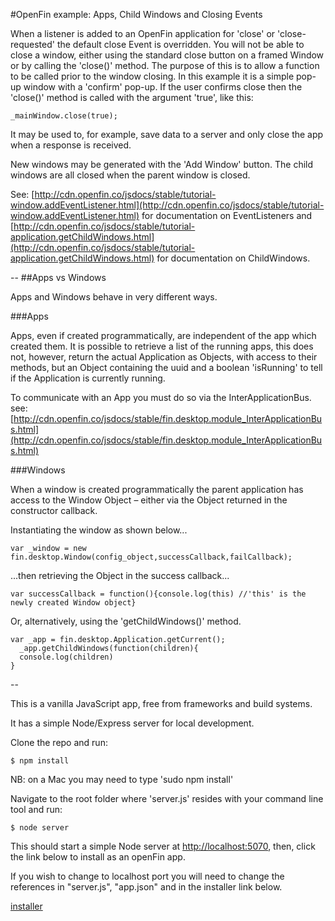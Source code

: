 #OpenFin example: Apps, Child Windows and Closing Events 

When a listener is added to an OpenFin application for 'close' or 'close-requested' the default close Event is overridden. You will not be able to close a window, either using the standard close button on a framed Window or by calling the 'close()' method. The purpose of this is to allow a function to be called prior to the window closing. In this example it is a simple pop-up window with a 'confirm' pop-up. If the user confirms close then the 'close()' method is called with the argument 'true', like this:

```
_mainWindow.close(true);
```  
It may be used to, for example, save data to a server and only close the app when a response is received.

New windows may be generated with the 'Add Window' button. The child windows are all closed when the parent window is closed.

See: [http://cdn.openfin.co/jsdocs/stable/tutorial-window.addEventListener.html](http://cdn.openfin.co/jsdocs/stable/tutorial-window.addEventListener.html) for documentation on EventListeners and [http://cdn.openfin.co/jsdocs/stable/tutorial-application.getChildWindows.html](http://cdn.openfin.co/jsdocs/stable/tutorial-application.getChildWindows.html) for documentation on ChildWindows.

--
##Apps vs Windows

Apps and Windows behave in very different ways.###AppsApps, even if created programmatically, are independent of the app which created them. It is possible to retrieve a list of the running apps, this does not, however, return the actual Application as Objects, with access to their methods, but an Object containing the uuid and a boolean 'isRunning' to tell if the Application is currently running.To communicate with an App you must do so via the InterApplicationBus. see: [http://cdn.openfin.co/jsdocs/stable/fin.desktop.module_InterApplicationBus.html](http://cdn.openfin.co/jsdocs/stable/fin.desktop.module_InterApplicationBus.html)###WindowsWhen a window is created programmatically the parent application has access to the Window Object – either via the Object returned in the constructor callback.Instantiating the window as shown below...

```var _window = new fin.desktop.Window(config_object,successCallback,failCallback);
```...then retrieving the Object in the success callback...
```var successCallback = function(){console.log(this) //'this' is the newly created Window object}
```Or, alternatively, using the 'getChildWindows()' method.
```var _app = fin.desktop.Application.getCurrent();  _app.getChildWindows(function(children){  console.log(children)}
```
--

This is a vanilla JavaScript app, free from frameworks and build systems.

It has a simple Node/Express server for local development.

Clone the repo and run:

```
$ npm install
```
NB: on a Mac you may need to type 'sudo npm install'

Navigate to the root folder where 'server.js' resides with your command line tool and run:

```
$ node server
```

This should start a simple Node server at [http://localhost:5070](http://localhost:5070), then, click the link below to install as an openFin app.

If you wish to change to localhost port you will need to change the references in "server.js", "app.json" and in the installer link below.

[installer](https://dl.openfin.co/services/download?fileName=openfin_closing_events&config=http://localhost:5070/app.json)